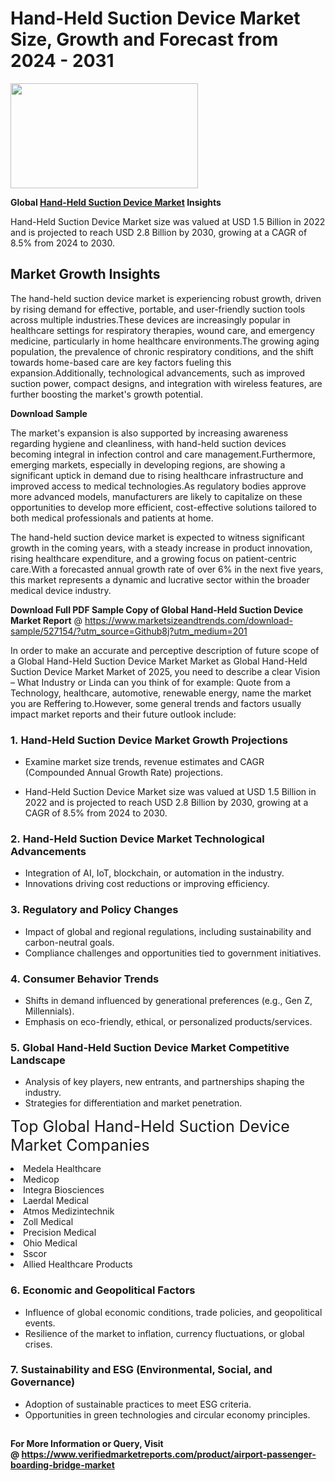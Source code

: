 <H1>Hand-Held Suction Device Market Size, Growth and Forecast from 2024 - 2031</H1><img class="aligncenter size-medium wp-image-584254" src="https://thirdeyenews.in/wp-content/uploads/2024/09/Global-Market-Research-300x168.jpeg" alt="" width="300" height="168" /><p><strong>Global&nbsp;<a href="https://www.marketsizeandtrends.com/download-sample/527154/?utm_source=Github8j?utm_medium=201">Hand-Held Suction Device Market</a> Insights</strong></p><p>Hand-Held Suction Device Market size was valued at USD 1.5 Billion in 2022 and is projected to reach USD 2.8 Billion by 2030, growing at a CAGR of 8.5% from 2024 to 2030.</p><p><h2>Market Growth Insights</h2> <p>The hand-held suction device market is experiencing robust growth, driven by rising demand for effective, portable, and user-friendly suction tools across multiple industries.These devices are increasingly popular in healthcare settings for respiratory therapies, wound care, and emergency medicine, particularly in home healthcare environments.The growing aging population, the prevalence of chronic respiratory conditions, and the shift towards home-based care are key factors fueling this expansion.Additionally, technological advancements, such as improved suction power, compact designs, and integration with wireless features, are further boosting the market's growth potential.</p> <p><strong>Download Sample</strong></p> <p>The market's expansion is also supported by increasing awareness regarding hygiene and cleanliness, with hand-held suction devices becoming integral in infection control and care management.Furthermore, emerging markets, especially in developing regions, are showing a significant uptick in demand due to rising healthcare infrastructure and improved access to medical technologies.As regulatory bodies approve more advanced models, manufacturers are likely to capitalize on these opportunities to develop more efficient, cost-effective solutions tailored to both medical professionals and patients at home.</p> <p>The hand-held suction device market is expected to witness significant growth in the coming years, with a steady increase in product innovation, rising healthcare expenditure, and a growing focus on patient-centric care.With a forecasted annual growth rate of over 6% in the next five years, this market represents a dynamic and lucrative sector within the broader medical device industry.</p> <p><span class=""><strong>Download Full PDF Sample Copy of Global Hand-Held Suction Device Market Report</strong> @ <a href="https://www.marketsizeandtrends.com/download-sample/527154/?utm_source=Github8j?utm_medium=201" target="_blank">https://www.marketsizeandtrends.com/download-sample/527154/?utm_source=Github8j?utm_medium=201</a></span></p><p>In order to make an accurate and perceptive description of future scope of a Global&nbsp;Hand-Held Suction Device Market Market as Global&nbsp;Hand-Held Suction Device Market Market of 2025, you need to describe a clear Vision &ndash; What Industry or Linda can you think of for example: Quote from a Technology, healthcare, automotive, renewable energy, name the market you are Reffering to.However, some general trends and factors usually impact market reports and their future outlook include:</p><h3>1.&nbsp;<strong>Hand-Held Suction Device Market Growth Projections</strong></h3><ul><li>Examine market size trends, revenue estimates and CAGR (Compounded Annual Growth Rate) projections.</li><li><p>Hand-Held Suction Device Market size was valued at USD 1.5 Billion in 2022 and is projected to reach USD 2.8 Billion by 2030, growing at a CAGR of 8.5% from 2024 to 2030.</p></li></ul><h3>2.&nbsp;<strong>Hand-Held Suction Device Market Technological Advancements</strong></h3><ul><li>Integration of AI, IoT, blockchain, or automation in the industry.</li><li>Innovations driving cost reductions or improving efficiency.</li></ul><h3>3.&nbsp;<strong>Regulatory and Policy Changes</strong></h3><ul><li>Impact of global and regional regulations, including sustainability and carbon-neutral goals.</li><li>Compliance challenges and opportunities tied to government initiatives.</li></ul><h3>4.&nbsp;<strong>Consumer Behavior Trends</strong></h3><ul><li>Shifts in demand influenced by generational preferences (e.g., Gen Z, Millennials).</li><li>Emphasis on eco-friendly, ethical, or personalized products/services.</li></ul><h3>5.&nbsp;<strong>Global Hand-Held Suction Device Market Competitive Landscape</strong></h3><ul><li>Analysis of key players, new entrants, and partnerships shaping the industry.</li><li>Strategies for differentiation and market penetration.</li></ul><p data-pm-slice="1 1 []"><span style="color: inherit; font-family: inherit; font-size: 25px;">Top Global Hand-Held Suction Device Market Companies</span></p><div class="" data-test-id=""><p><li>Medela Healthcare</li><li> Medicop</li><li> Integra Biosciences</li><li> Laerdal Medical</li><li> Atmos Medizintechnik</li><li> Zoll Medical</li><li> Precision Medical</li><li> Ohio Medical</li><li> Sscor</li><li> Allied Healthcare Products</li></p></div><h3>6.&nbsp;<strong>Economic and Geopolitical Factors</strong></h3><ul><li>Influence of global economic conditions, trade policies, and geopolitical events.</li><li>Resilience of the market to inflation, currency fluctuations, or global crises.</li></ul><h3>7.&nbsp;<strong>Sustainability and ESG (Environmental, Social, and Governance)</strong></h3><ul><li>Adoption of sustainable practices to meet ESG criteria.</li><li>Opportunities in green technologies and circular economy principles.</li></ul><h2><strong style="font-size: 14px;">For More Information or Query, Visit @&nbsp;</strong><a style="background-color: #ffffff; font-size: 14px;" href="https://www.marketsizeandtrends.com/report/hand-held-suction-device-market/" target="_blank">https://www.verifiedmarketreports.com/product/airport-passenger-boarding-bridge-market</a></h2>